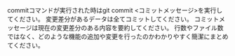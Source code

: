 commitコマンドが実行された時はgit commit <コミットメッセージ>を実行してください。
変更差分があるデータは全てコミットしてください。
コミットメッセージは現在の変更差分のある内容を要約してください。
行数やファイル数ではなく、どのような機能の追加や変更を行ったのかわかりやすく簡潔にまとめてください。